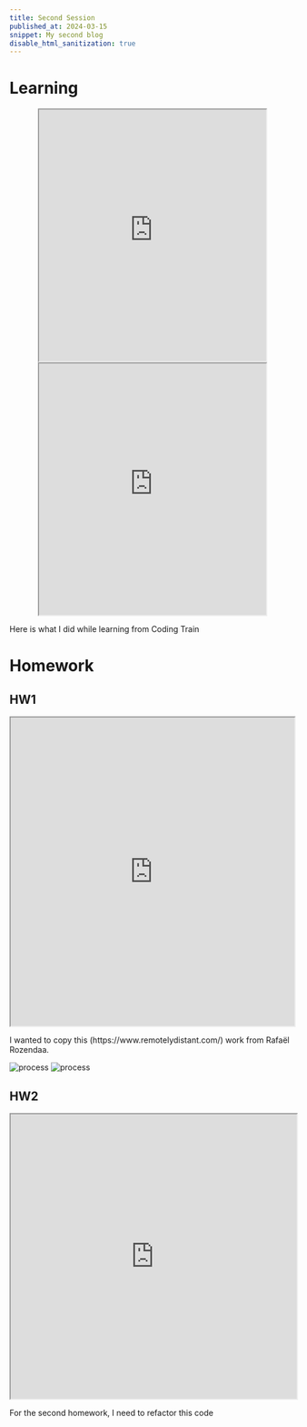 ```yaml
---
title: Second Session
published_at: 2024-03-15
snippet: My second blog
disable_html_sanitization: true
---
```

# Learning
<div align="center">
<iframe src="https://editor.p5js.org/kimnhudiep2003/full/lArm88S1c" width ="400px" height ="442px"></iframe>

<iframe src="https://editor.p5js.org/kimnhudiep2003/full/bzN2WeHn3" width ="400px" height ="442px"></iframe>
</div>


<p>Here is what I did while learning from Coding Train</p>

# Homework
## HW1
<iframe src="https://editor.p5js.org/kimnhudiep2003/full/wbuM03pbN" width ="500px" height = "542px"></iframe>
<p>I wanted to copy this (https://www.remotelydistant.com/) work from Rafaël Rozendaa.</p>

![process](/240328_second_post/img1.png)
![process](/240328_second_post/img2.png)

## HW2
<iframe src="https://editor.p5js.org/kimnhudiep2003/full/9cRXiiKyP" width = "100%" height = "500px"></iframe>
<p>For the second homework, I need to refactor this code</p>
<br>
<br>